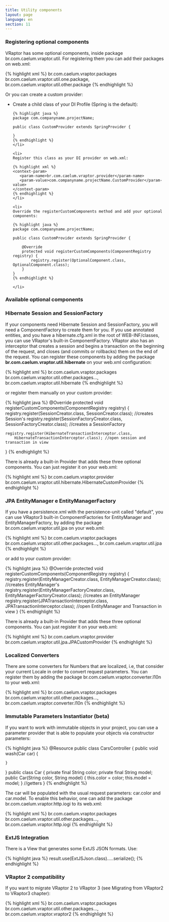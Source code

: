```yaml
---
title: Utility components
layout: page
language: en
section: 11
---
```


<h3>Registering optional components</h3>

VRaptor has some optional components, inside package br.com.caelum.vraptor.util. For registering them you can add their packages on web.xml:

{% highlight xml %}
<context-param>
    <param-name>br.com.caelum.vraptor.packages</param-name>
    <param-value>
        br.com.caelum.vraptor.util.one.package, 
        br.com.caelum.vraptor.util.other.package
    </param-value>
</context-param>
{% endhighlight %}

Or you can create a custom provider:

<ul>
	<li>
	Create a child class of your DI Profile (Spring is the default):

	{% highlight java %}
	package com.companyname.projectName;

	public class CustomProvider extends SpringProvider {
		
	}
	{% endhighlight %}
	</li>

	<li>
	Register this class as your DI provider on web.xml:

	{% highlight xml %}
	<context-param>
	   <param-name>br.com.caelum.vraptor.provider</param-name>
	   <param-value>com.companyname.projectName.CustomProvider</param-value>
	</context-param>
	{% endhighlight %}
	</li>

	<li>
	Override the registerCustomComponents method and add your optional components:

	{% highlight java %}
	package com.companyname.projectName;

	public class CustomProvider extends SpringProvider {
		
		@Override
		protected void registerCustomComponents(ComponentRegistry registry) {
		    registry.register(OptionalComponent.class, OptionalComponent.class);
		}
	}
	{% endhighlight %}

	</li>
</ul>

<h3>Available optional components</h3>

<h3>Hibernate Session and SessionFactory</h3>

If your components need Hibernate Session and SessionFactory, you will need a ComponentFactory to create them for you. If you use annotated entities, and you have a hibernate.cfg.xml in the root of WEB-INF/classes, you can use VRaptor's built-in ComponentFactory. VRaptor also has an interceptor that creates a session and begins a transaction on the beginning of the request, and closes (and commits or rollbacks) them on the end of the request. You can register these components by adding the package <strong>br.com.caelum.vraptor.util.hibernate</strong> on your web.xml configuration:

{% highlight xml %}
<context-param>
    <param-name>br.com.caelum.vraptor.packages</param-name>
    <param-value>
        br.com.caelum.vraptor.util.other.packages...,
        br.com.caelum.vraptor.util.hibernate
    </param-value>
</context-param>
{% endhighlight %}

or register them manually on your custom provider:

{% highlight java %}
@Override
protected void registerCustomComponents(ComponentRegistry registry) {
    registry.register(SessionCreator.class, SessionCreator.class); //creates Session's
    registry.register(SessionFactoryCreator.class, 
        SessionFactoryCreator.class); //creates a SessionFactory
     
    registry.register(HibernateTransactionInterceptor.class,
        HibernateTransactionInterceptor.class); //open session and transaction in view
}
{% endhighlight %}

There is already a built-in Provider that adds these three optional components. You can just register it on your web.xml:

{% highlight xml %}
<context-param>
    <param-name>br.com.caelum.vraptor.provider</param-name>
    <param-value>br.com.caelum.vraptor.util.hibernate.HibernateCustomProvider</param-value>
</context-param>
{% endhighlight %}

<h3>JPA EntityManager e EntityManagerFactory</h3>

If you have a persistence.xml with the persistence-unit called "default", you can use VRaptor3 built-in ComponentFactories for EntityManager and EntityManagerFactory, by adding the package br.com.caelum.vraptor.util.jpa on your web.xml:

{% highlight xml %}
<context-param>
    <param-name>br.com.caelum.vraptor.packages</param-name>
    <param-value>
        br.com.caelum.vraptor.util.other.packages...,
        br.com.caelum.vraptor.util.jpa
    </param-value>
</context-param>
{% endhighlight %}

or add to your custom provider:

{% highlight java %}
@Override
protected void registerCustomComponents(ComponentRegistry registry) {
    registry.register(EntityManagerCreator.class, 
        EntityManagerCreator.class); //creates EntityManager's
    registry.register(EntityManagerFactoryCreator.class, 
        EntityManagerFactoryCreator.class); //creates an EntityManager
    registry.register(JPATransactionInterceptor.class, 
        JPATransactionInterceptor.class); //open EntityManager and Transaction in view
}
{% endhighlight %}

There is already a built-in Provider that adds these three optional components. You can just register it on your web.xml:

{% highlight xml %}
<context-param>
    <param-name>br.com.caelum.vraptor.provider</param-name>
    <param-value>br.com.caelum.vraptor.util.jpa.JPACustomProvider</param-value>
</context-param>
{% endhighlight %}

<h3>Localized Converters</h3>

There are some converters for Numbers that are localized, i.e, that consider your current Locale in order to convert request parameters. You can register them by adding the package br.com.caelum.vraptor.converter.l10n to your web.xml:

{% highlight xml %}
<context-param>
    <param-name>br.com.caelum.vraptor.packages</param-name>
    <param-value>
        br.com.caelum.vraptor.util.other.packages...,
        br.com.caelum.vraptor.converter.l10n
    </param-value>
</context-param>
{% endhighlight %}

<h3>Immutable Parameters Instantiator (beta)</h3>

If you want to work with immutable objects in your project, you can use a parameter provider that is able to populate your objects via constructor parameters:

{% highlight java %}
@Resource
public class CarsController {
    public void wash(Car car) {
    
    }
}
public class Car {
   private final String color;
   private final String model;
   public Car(String color, String model) {
     this.color = color;
     this.model = model;
   }
   //getters
}
{% endhighlight %}

The car will be populated with the usual request parameters: car.color and car.model.
To enable this behavior, one can add the package br.com.caelum.vraptor.http.iogi to its web.xml:

{% highlight xml %}
<context-param>
    <param-name>br.com.caelum.vraptor.packages</param-name>
    <param-value>
        br.com.caelum.vraptor.util.other.packages...,
        br.com.caelum.vraptor.http.iogi
    </param-value>
</context-param>
{% endhighlight %}

<h3>ExtJS Integration</h3>

There is a View that generates some ExtJS JSON formats. Use:

{% highlight java %}
result.use(ExtJSJson.class).....serialize();
{% endhighlight %}

<h3>VRaptor 2 compatibility</h3>

If you want to migrate VRaptor 2 to VRaptor 3 (see Migrating from VRaptor2 to VRaptor3 chapter):

{% highlight xml %}
<context-param>
    <param-name>br.com.caelum.vraptor.packages</param-name>
    <param-value>
        br.com.caelum.vraptor.util.other.packages...,
        br.com.caelum.vraptor.vraptor2
    </param-value>
</context-param>
{% endhighlight %}
